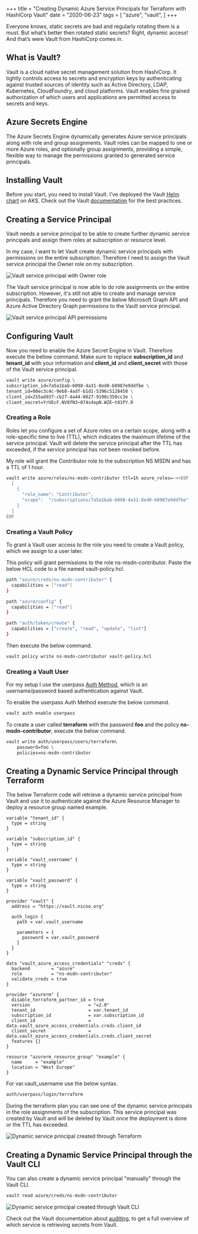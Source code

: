+++
title = "Creating Dynamic Azure Service Principals for Terraform with HashiCorp Vault"
date = "2020-06-23"
tags = [
    "azure",
    "vault",
]
+++

Everyone knows, static secrets are bad and regularly rotating them is a must. But what’s better then rotated static secrets? Right, dynamic access! And that’s were Vault from HashiCorp comes in.

## What is Vault?

Vault is a cloud native secret management solution from HashiCorp. It tightly controls access to secrets and encryption keys by authenticating against trusted sources of identity such as Active Directory, LDAP, Kubernetes, CloudFoundry, and cloud platforms. Vault enables fine grained authorization of which users and applications are permitted access to secrets and keys.

## Azure Secrets Engine

The Azure Secrets Engine dynamically generates Azure service principals along with role and group assignments. Vault roles can be mapped to one or more Azure roles, and optionally group assignments, providing a simple, flexible way to manage the permissions granted to generated service principals.

## Installing Vault

Before you start, you need to install Vault. I’ve deployed the Vault [Helm chart](https://github.com/hashicorp/vault-helm) on AKS. Check out the Vault [documentation](https://www.vaultproject.io/docs/platform/k8s) for the best practices.

## Creating a Service Principal

Vault needs a service principal to be able to create further dynamic service principals and assign them roles at subscription or resource level.

In my case, I want to let Vault create dynamic service principals with permissions on the entire subscription. Therefore I need to assign the Vault service principal the Owner role on my subscription.

![Vault service principal with Owner role](/images/dynamic-azure-service-principals1.png)

The Vault service principal is now able to do role assignments on the entire subscription. However, it's still not able to create and manage service principals. Therefore you need to grant the below Microsoft Graph API and Azure Active Directory Graph permissions to the Vault service principal.

![Vault service principal API permissions](/images/dynamic-azure-service-principals2.png)

## Configuring Vault

Now you need to enable the Azure Secret Engine in Vault. Therefore execute the bellow command. Make sure to replace **subscription\_id** and **tenant\_id** with your information and **client\_id** and **client\_secret** with those of the Vault service principal.

```bash
vault write azure/config \
subscription_id=7a5a1bab-6098-4a31-8ed0-b8987e9ddfbe \
tenant_id=90ec3c4c-9eb8-4adf-b1d1-5396c5128450 \
client_id=255ad937-cb27-4a44-8827-9108c350cc3e \
client_secret=YrUEcF.NV8fN3~074s4opN.WZE~t81PY.R
```

### Creating a Role

Roles let you configure a set of Azure roles on a certain scope, along with a role-specific time to live (TTL), which indicates the maximum lifetime of the service principal. Vault will delete the service principal after the TTL has exceeded, if the service principal has not been revoked before.

My role will grant the Contributor role to the subscription NS MSDN and has a TTL of 1 hour.

```bash
vault write azure/roles/ns-msdn-contributor ttl=1h azure_roles=-<<EOF
  [
    {
      "role_name": "Contributor",
      "scope":  "/subscriptions/7a5a1bab-6098-4a31-8ed0-b8987e9ddfbe"
    }
  ]
EOF
```

### Creating a Vault Policy

To grant a Vault user access to the role you need to create a Vault policy, which we assign to a user later.

This policy will grant permissions to the role ns-msdn-contributor. Paste the below HCL code to a file named vault-policy.hcl.

```bash
path "azure/creds/ns-msdn-contributor" {
  capabilities = ["read"]
}

path "azure/config" {
  capabilities = ["read"]
}

path "auth/token/create" {
  capabilities = ["create", "read", "update", "list"]
}
```

Then execute the below command.

```bash
vault policy write ns-msdn-contributor vault-policy.hcl
```

### Creating a Vault User

For my setup I use the userpass [Auth Method](https://www.vaultproject.io/docs/auth/userpass), which is an username/password based authentication against Vault.

To enable the userpass Auth Method execute the below command.

```bash
vault auth enable userpass
```

To create a user called **terraform** with the password **foo** and the policy **ns-msdn-contributor**, execute the below command.

```bash
vault write auth/userpass/users/terraform\
    password=foo \
    policies=ns-msdn-contributor
```

## Creating a Dynamic Service Principal through Terraform

The below Terraform code will retrieve a dynamic service principal from Vault and use it to authenticate against the Azure Resource Manager to deploy a resource group named example.

```hcl
variable "tenant_id" {
  type = string
}

variable "subscription_id" {
  type = string
}

variable "vault_username" {
  type = string
}

variable "vault_password" {
  type = string
}

provider "vault" {
  address = "https://vault.nicoo.org"

  auth_login {
    path = var.vault_username

    parameters = {
      password = var.vault_password
    }
  }
}

data "vault_azure_access_credentials" "creds" {
  backend        = "azure"
  role           = "ns-msdn-contributor"
  validate_creds = true
}

provider "azurerm" {
  disable_terraform_partner_id = true
  version                      = "=2.0"
  tenant_id                    = var.tenant_id
  subscription_id              = var.subscription_id
  client_id                    = data.vault_azure_access_credentials.creds.client_id
  client_secret                = data.vault_azure_access_credentials.creds.client_secret
  features {}
}

resource "azurerm_resource_group" "example" {
  name     = "example"
  location = "West Europe"
}
```

For var.vault\_username use the below syntax.

```bash
auth/userpass/login/terraform
```

During the terraform plan you can see one of the dynamic service principals in the role assignments of the subscription. This service principal was created by Vault and will be deleted by Vault once the deployment is done or the TTL has exceeded.

![Dynamic service principal created through Terraform](/images/dynamic-azure-service-principals3.png)

## Creating a Dynamic Service Principal through the Vault CLI

You can also create a dynamic service principal "manually" through the Vault CLI.

```bash
vault read azure/creds/ns-msdn-contributor
```

![Dynamic service principal created through Vault CLI](/images/dynamic-azure-service-principals4.png)

Check out the Vault documentation about [auditing](https://www.vaultproject.io/docs/audit/file), to get a full overview of which service is retrieving secrets from Vault.
